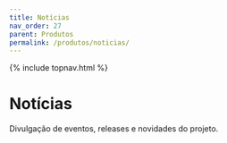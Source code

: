 ```yaml
---
title: Notícias
nav_order: 27
parent: Produtos
permalink: /produtos/noticias/
---
```


{% include topnav.html %}

# Notícias
Divulgação de eventos, releases e novidades do projeto.
